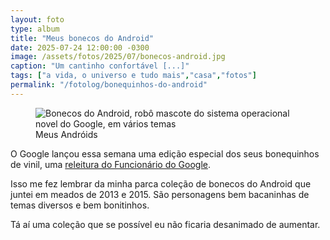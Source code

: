 ```yaml
---
layout: foto
type: album
title: "Meus bonecos do Android"
date: 2025-07-24 12:00:00 -0300
image: /assets/fotos/2025/07/bonecos-android.jpg
caption: "Um cantinho confortável [...]"
tags: ["a vida, o universo e tudo mais","casa","fotos"]
permalink: "/fotolog/bonequinhos-do-android"
---
```

<figure class="foto-post">
<img src="{{ site.baseurl }}/assets/fotos/2025/07/bonecos-android.jpg" alt="Bonecos do Android, robô mascote do sistema operacional novel do Google, em vários temas" title="Meus bonecos do Android">
<figcaption>Meus Andróids</figcaption>
</figure>

O Google lançou essa semana uma edição especial dos seus bonequinhos de vinil, uma <a href="https://9to5google.com/2025/07/22/google-android-noogler-figure-new/">releitura do Funcionário do Google</a>.

Isso me fez lembrar da minha parca coleção de bonecos do Android que juntei em meados de 2013 e 2015. São personagens bem bacaninhas de temas diversos e bem bonitinhos.  

Tá aí uma coleção que se possível eu não ficaria desanimado de aumentar.